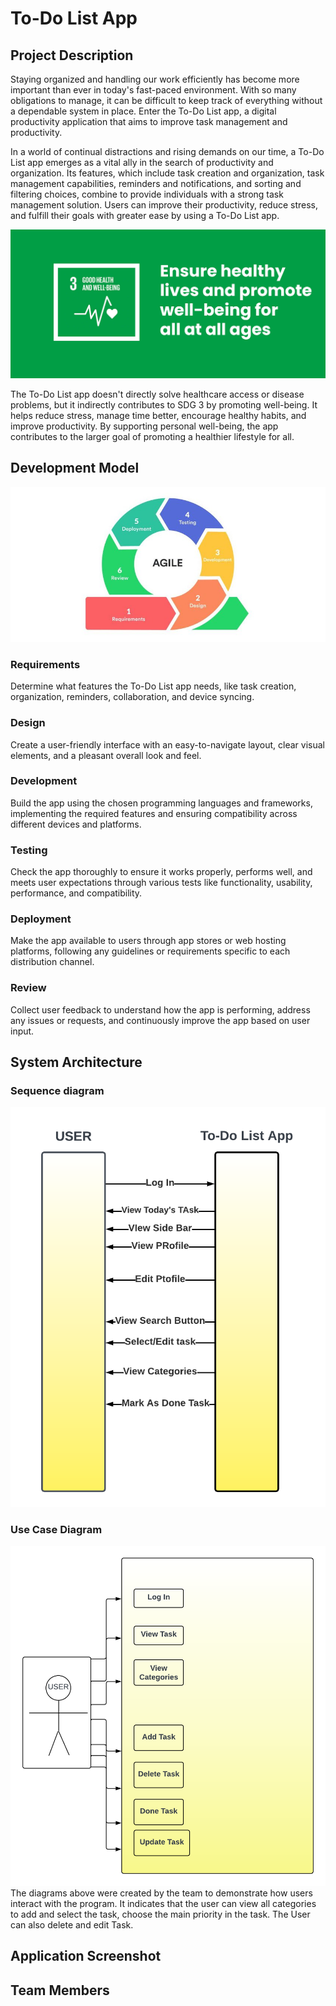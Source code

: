 # To-Do List App

## Project Description

Staying organized and handling our work efficiently has become more important than ever in today's fast-paced environment. With so many obligations to manage, it can be difficult to keep track of everything without a dependable system in place. Enter the To-Do List app, a digital productivity application that aims to improve task management and productivity. 

In a world of continual distractions and rising demands on our time, a To-Do List app emerges as a vital ally in the search of productivity and organization. Its features, which include task creation and organization, task management capabilities, reminders and notifications, and sorting and filtering choices, combine to provide individuals with a strong task management solution. Users can improve their productivity, reduce stress, and fulfill their goals with greater ease by using a To-Do List app.

![SDG](SDG3.jpg)

The To-Do List app doesn't directly solve healthcare access or disease problems, but it indirectly contributes to SDG 3 by promoting well-being. It helps reduce stress, manage time better, encourage healthy habits, and improve productivity. By supporting personal well-being, the app contributes to the larger goal of promoting a healthier lifestyle for all.

## Development Model

![Agile](Agile.png)

### Requirements
Determine what features the To-Do List app needs, like task creation, organization, reminders, collaboration, and device syncing.

### Design
Create a user-friendly interface with an easy-to-navigate layout, clear visual elements, and a pleasant overall look and feel.

### Development
Build the app using the chosen programming languages and frameworks, implementing the required features and ensuring compatibility across different devices and platforms.

### Testing
Check the app thoroughly to ensure it works properly, performs well, and meets user expectations through various tests like functionality, usability, performance, and compatibility.

### Deployment
Make the app available to users through app stores or web hosting platforms, following any guidelines or requirements specific to each distribution channel.

### Review
Collect user feedback to understand how the app is performing, address any issues or requests, and continuously improve the app based on user input.


## System Architecture
### Sequence diagram
![Sequence](SequenceDiagram.png)
### Use Case Diagram
![Use](UseCase.png)
  The diagrams above were created by the team to demonstrate how users interact with the program. It indicates that the user can view all categories to add and select the task, choose the main priority in the task. The User can also delete and edit Task.

## Application Screenshot

## Team Members
